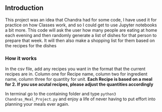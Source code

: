 ## Introduction

This project was an idea that Chandra had for some code, I have used it for practice on how Classes work, and so I could get to use Jupyter notebooks a bit more.
This code will ask the user how many people are eating at home each evening and then randomly generate a list of dishes for that person to prepare that week. It will then also make a shopping list for them based on the recipes for the dishes

### How it works

In the csv file, add any recipes you want in the format that the current recipes are in. Column one for Recipe name, column two for ingredient name, column three for quantity for unit.
**Each Recipe is based on a meal for 2. If you use acutal recipes, please adjust the quantities accordingly**

In terminal go to the containing folder and type `python3 Chandras_Meal_Project.py` and enjoy a life of never having to put effort into planning your meals ever again.